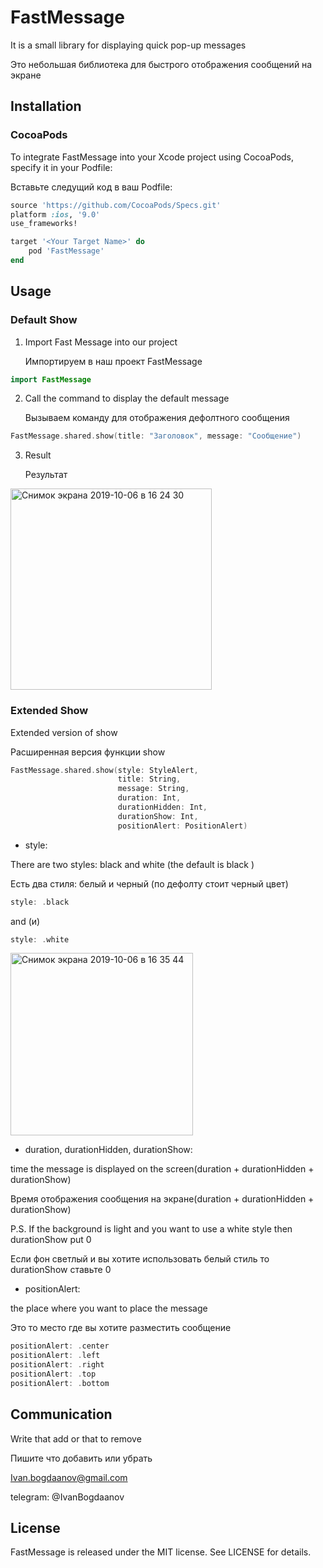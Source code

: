 # FastMessage
It is a small library for displaying quick pop-up messages

Это небольшая библиотека для быстрого отображения сообщений на экране

## Installation
### CocoaPods
To integrate FastMessage into your Xcode project using CocoaPods, specify it in your Podfile:

Вставьте следущий код в ваш Podfile:

```ruby
source 'https://github.com/CocoaPods/Specs.git'
platform :ios, '9.0'
use_frameworks!

target '<Your Target Name>' do
    pod 'FastMessage'
end
```
## Usage
### Default Show
1. Import Fast Message into our project

   Импортируем в наш проект FastMessage

```swift
import FastMessage
```
2. Call the command to display the default message

   Вызываем команду для отображения дефолтного сообщения
```swift
FastMessage.shared.show(title: "Заголовок", message: "Сообщение")
```
3. Result

   Результат
<img width="322" alt="Снимок экрана 2019-10-06 в 16 24 30" src="https://user-images.githubusercontent.com/50133415/66269815-d2528b80-e855-11e9-9de9-62901bb5518f.png">

### Extended Show
Extended version of show

Расширенная версия функции show
```swift
FastMessage.shared.show(style: StyleAlert,
                        title: String,
                        message: String,
                        duration: Int,
                        durationHidden: Int,
                        durationShow: Int,
                        positionAlert: PositionAlert)
```
* style: 

There are two styles: black and white (the default is black
)

Есть два стиля: белый и черный (по дефолту стоит черный цвет)
```swift
style: .black
```
and (и)
```swift
style: .white
```
<img width="292" alt="Снимок экрана 2019-10-06 в 16 35 44" src="https://user-images.githubusercontent.com/50133415/66270015-68d37c80-e857-11e9-9b1b-daa631ba4219.png">

* duration, durationHidden, durationShow:

time the message is displayed on the screen(duration + durationHidden + durationShow)

Время отображения сообщения на экране(duration + durationHidden + durationShow)

P.S. If the background is light and you want to use a white style then durationShow put 0

Если фон светлый и вы хотите использовать белый стиль то durationShow ставьте 0

* positionAlert:

the place where you want to place the message

Это то место где вы хотите разместить сообщение

```swift
positionAlert: .center
positionAlert: .left
positionAlert: .right
positionAlert: .top
positionAlert: .bottom
```

## Communication
Write that add or that to remove

Пишите что добавить или убрать

Ivan.bogdaanov@gmail.com

telegram: @IvanBogdaanov

## License
FastMessage is released under the MIT license. See LICENSE for details.
